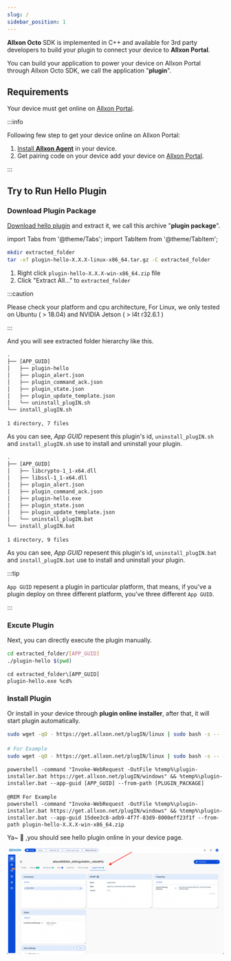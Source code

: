 ```yaml
---
slug: /
sidebar_position: 1
---
```


**Allxon Octo** SDK is implemented in C++ and available for 3rd party developers to build your plugin to connect your device to **Allxon Portal**.

You can build your application to power your device on Allxon Portal through Allxon Octo SDK, we call the application "**plugin**".

## Requirements

Your device must get online on [Allxon Portal](https://dms.allxon.com/next/signin).

:::info

Following few step to get your device online on Allxon Portal:
1. [Install **Allxon Agent**](https://www.allxon.com/knowledge/install-allxon-agent-via-command-prompt) in your device.
2. Get pairing code on your device add your device on [Allxon Portal](https://dms.allxon.com/next/signin).

:::

## Try to Run Hello Plugin

### Download Plugin Package

[Download hello plugin](https://github.com/allxon/plugIN-hello/releases) and extract it, we call this archive "**plugin package**".

import Tabs from '@theme/Tabs';
import TabItem from '@theme/TabItem';

<Tabs>
<TabItem value="bash" label="Linux">

```bash
mkdir extracted_folder
tar -xf plugin-hello-X.X.X-linux-x86_64.tar.gz -C extracted_folder
```

</TabItem>
<TabItem value="cmd" label="Windows">

1. Right click `plugin-hello-X.X.X-win-x86_64.zip` file 
2. Click "Extract All..." to `extracted_folder`

</TabItem>
</Tabs>

:::caution

Please check your platform and cpu architecture, For Linux, we only tested on Ubuntu ( > 18.04) and NVIDIA Jetson ( > l4t r32.6.1 )

:::

And you will see extracted folder hierarchy like this.

<Tabs>
<TabItem value="bash" label="Linux">

```
.
├── [APP_GUID]
│   ├── plugin-hello
│   ├── plugin_alert.json
│   ├── plugin_command_ack.json
│   ├── plugin_state.json
│   ├── plugin_update_template.json
│   └── uninstall_plugIN.sh
└── install_plugIN.sh

1 directory, 7 files
```
As you can see, *App GUID* repesent this plugin's id, `uninstall_plugIN.sh` and `install_plugIN.sh` use to install and uninstall your plugin.

</TabItem>
<TabItem value="cmd" label="Windows">

```
.
├── [APP_GUID]
│   ├── libcrypto-1_1-x64.dll
│   ├── libssl-1_1-x64.dll
│   ├── plugin_alert.json
│   ├── plugin_command_ack.json
│   ├── plugin-hello.exe
│   ├── plugin_state.json
│   ├── plugin_update_template.json
│   └── uninstall_plugIN.bat
└── install_plugIN.bat

1 directory, 9 files
```
As you can see, *App GUID* repesent this plugin's id, `uninstall_plugIN.bat` and `install_plugIN.bat` use to install and uninstall your plugin.

</TabItem>
</Tabs>

:::tip

`App GUID` repesent a plugin in particular platform, that means, if you've a plugin deploy on three different platform, you've three different `App GUID`.

:::

### Excute Plugin 
Next, you can directly execute the plugin manually.

<Tabs>
<TabItem value="bash" label="Linux">

```bash
cd extracted_folder/[APP_GUID]
./plugin-hello $(pwd)
```

</TabItem>
<TabItem value="cmd" label="Windows">

```batch
cd extracted_folder\[APP_GUID]
plugin-hello.exe %cd%
```
</TabItem>
</Tabs>

### Install Plugin 
Or install in your device through **plugin online installer**, after that, it will start plugin automatically.

<Tabs>
<TabItem value="bash" label="Linux">

```bash
sudo wget -qO - https://get.allxon.net/plugIN/linux | sudo bash -s -- --app-guid [APP_GUID] --from-path [PLUGIN_PACKAGE]

# For Example
sudo wget -qO - https://get.allxon.net/plugIN/linux | sudo bash -s -- --app-guid a8e873a1-e5df-43a2-928a-745ff9c94dfb --from-path plugin-hello-X.X.X-linux-x86_64.tar.gz
```

</TabItem>
<TabItem value="cmd" label="Windows">

```batch
powershell -command "Invoke-WebRequest -OutFile %temp%\plugin-installer.bat https://get.allxon.net/plugIN/windows" && %temp%\plugin-installer.bat --app-guid [APP_GUID] --from-path [PLUGIN_PACKAGE] 

@REM For Example
powershell -command "Invoke-WebRequest -OutFile %temp%\plugin-installer.bat https://get.allxon.net/plugIN/windows" && %temp%\plugin-installer.bat --app-guid 15dee3c8-adb9-4f7f-83d9-8000eff23f1f --from-path plugin-hello-X.X.X-win-x86_64.zip 
```
</TabItem>
</Tabs>

Ya~ 🥳 ,you should see hello plugin online in your device page.

![screenshot_hello_plugin_finished](_img/screenshot_hello_plugin_finished.png)
<!-- 2. Apply a `plugin_key.json` of plugin from Allxon. -->